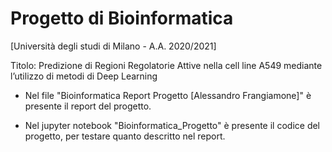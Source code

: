 # Progetto di Bioinformatica 
[Università degli studi di Milano - A.A. 2020/2021]

Titolo: Predizione di Regioni Regolatorie Attive nella cell line A549 mediante l’utilizzo di metodi di Deep Learning

  - Nel file "Bioinformatica Report Progetto [Alessandro Frangiamone]" è presente il report del progetto.

  - Nel jupyter notebook "Bioinformatica_Progetto" è presente il codice del progetto, per testare quanto descritto nel report.


